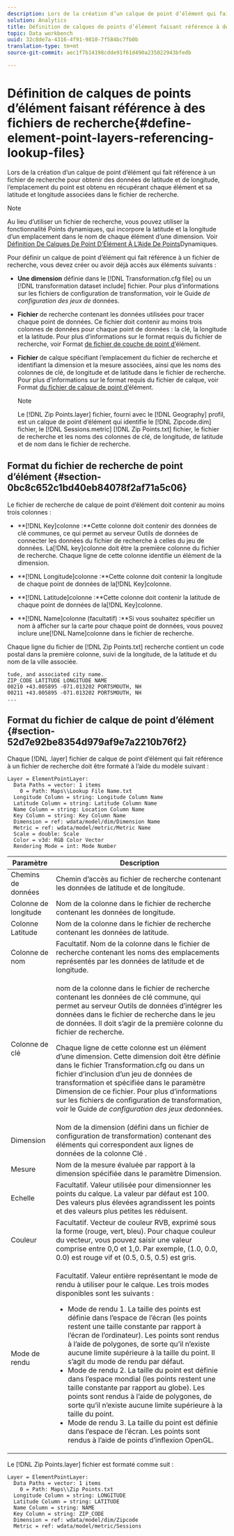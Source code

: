 ```yaml
---
description: Lors de la création d’un calque de point d’élément qui fait référence à un fichier de recherche pour obtenir des données de latitude et de longitude, l’emplacement du point est obtenu en récupérant chaque élément et sa latitude et longitude associées dans le fichier de recherche.
solution: Analytics
title: Définition de calques de points d’élément faisant référence à des fichiers de recherche
topic: Data workbench
uuid: 32c8de7a-4316-4f91-9810-7f584bc7fb0b
translation-type: tm+mt
source-git-commit: aec1f7b14198cdde91f61d490a235022943bfedb

---
```



# Définition de calques de points d’élément faisant référence à des fichiers de recherche{#define-element-point-layers-referencing-lookup-files}

Lors de la création d’un calque de point d’élément qui fait référence à un fichier de recherche pour obtenir des données de latitude et de longitude, l’emplacement du point est obtenu en récupérant chaque élément et sa latitude et longitude associées dans le fichier de recherche.

>[!NOTE]
>
>Au lieu d’utiliser un fichier de recherche, vous pouvez utiliser la fonctionnalité Points dynamiques, qui incorpore la latitude et la longitude d’un emplacement dans le nom de chaque élément d’une dimension. Voir [Définition De Calques De Point D’Élément À L’Aide De Points](../../../../home/c-get-started/c-im-layers/c-elmt-pt-layers/c-elmt-pt-dyn-pts.md#concept-51adc5e1df8a48e7bd7a582967e4c512)Dynamiques.

Pour définir un calque de point d’élément qui fait référence à un fichier de recherche, vous devez créer ou avoir déjà accès aux éléments suivants :

* **Une dimension** définie dans le [!DNL Transformation.cfg file] ou un [!DNL transformation dataset include] fichier. Pour plus d’informations sur les fichiers de configuration de transformation, voir le Guide *de configuration des jeux de* données.

* **Fichier** de recherche contenant les données utilisées pour tracer chaque point de données. Ce fichier doit contenir au moins trois colonnes de données pour chaque point de données : la clé, la longitude et la latitude. Pour plus d’informations sur le format requis du fichier de recherche, voir Format [de fichier de couche de point d’](../../../../home/c-get-started/c-im-layers/c-elmt-pt-layers/c-elp-ref-lkup-files.md#section-52d7e92be8354d979af9e7a2210b76f2)élément.

* **Fichier** de calque spécifiant l’emplacement du fichier de recherche et identifiant la dimension et la mesure associées, ainsi que les noms des colonnes de clé, de longitude et de latitude dans le fichier de recherche. Pour plus d’informations sur le format requis du fichier de calque, voir Format [du fichier de calque de point d’](../../../../home/c-get-started/c-im-layers/c-elmt-pt-layers/c-elp-ref-lkup-files.md#section-52d7e92be8354d979af9e7a2210b76f2)élément.

   >[!NOTE]
   >
   >Le [!DNL Zip Points.layer] fichier, fourni avec le [!DNL Geography] profil, est un calque de point d’élément qui identifie le [!DNL Zipcode.dim] fichier, le [!DNL Sessions.metric] [!DNL Zip Points.txt] fichier, le fichier de recherche et les noms des colonnes de clé, de longitude, de latitude et de nom dans le fichier de recherche.

## Format du fichier de recherche de point d’élément {#section-0bc8c652c1bd40eb84078f2af71a5c06}

Le fichier de recherche de calque de point d’élément doit contenir au moins trois colonnes :

* **[!DNL Key]colonne :**Cette colonne doit contenir des données de clé communes, ce qui permet au serveur Outils de données de connecter les données du fichier de recherche à celles du jeu de données. La[!DNL key]colonne doit être la première colonne du fichier de recherche. Chaque ligne de cette colonne identifie un élément de la dimension.

* **[!DNL Longitude]colonne :**Cette colonne doit contenir la longitude de chaque point de données de la[!DNL Key]colonne.

* **[!DNL Latitude]colonne :**Cette colonne doit contenir la latitude de chaque point de données de la[!DNL Key]colonne.

* **[!DNL Name]colonne (facultatif) :**Si vous souhaitez spécifier un nom à afficher sur la carte pour chaque point de données, vous pouvez inclure une[!DNL Name]colonne dans le fichier de recherche.

Chaque ligne du fichier de [!DNL Zip Points.txt] recherche contient un code postal dans la première colonne, suivi de la longitude, de la latitude et du nom de la ville associée.

```
tude, and associated city name.
ZIP_CODE LATITUDE LONGITUDE NAME
00210 +43.005895 -071.013202 PORTSMOUTH, NH
00211 +43.005895 -071.013202 PORTSMOUTH, NH
...
```

## Format du fichier de calque de point d’élément {#section-52d7e92be8354d979af9e7a2210b76f2}

Chaque [!DNL .layer] fichier de calque de point d’élément qui fait référence à un fichier de recherche doit être formaté à l’aide du modèle suivant :

```
Layer = ElementPointLayer:
  Data Paths = vector: 1 items
    0 = Path: Maps\\Lookup File Name.txt
  Longitude Column = string: Longitude Column Name
  Latitude Column = string: Latitude Column Name
  Name Column = string: Location Column Name
  Key Column = string: Key Column Name
  Dimension = ref: wdata/model/dim/Dimension Name
  Metric = ref: wdata/model/metric/Metric Name
  Scale = double: Scale
  Color = v3d: RGB Color Vector
  Rendering Mode = int: Mode Number
```

<table id="table_7287F8869DD04886BE1477CBB11EB796"> 
 <thead> 
  <tr> 
   <th colname="col1" class="entry"> Paramètre </th> 
   <th colname="col2" class="entry"> Description </th> 
  </tr> 
 </thead>
 <tbody> 
  <tr> 
   <td colname="col1"> Chemins de données </td> 
   <td colname="col2"> Chemin d’accès au fichier de recherche contenant les données de latitude et de longitude. </td> 
  </tr> 
  <tr> 
   <td colname="col1"> Colonne de longitude </td> 
   <td colname="col2"> Nom de la colonne dans le fichier de recherche contenant les données de longitude. </td> 
  </tr> 
  <tr> 
   <td colname="col1"> Colonne Latitude </td> 
   <td colname="col2"> Nom de la colonne dans le fichier de recherche contenant les données de latitude. </td> 
  </tr> 
  <tr> 
   <td colname="col1"> Colonne de nom </td> 
   <td colname="col2"> Facultatif. Nom de la colonne dans le fichier de recherche contenant les noms des emplacements représentés par les données de latitude et de longitude. </td> 
  </tr> 
  <tr> 
   <td colname="col1"> Colonne de clé </td> 
   <td colname="col2"> <p>nom de la colonne dans le fichier de recherche contenant les données de clé commune, qui permet au serveur Outils de données d’intégrer les données dans le fichier de recherche dans le jeu de données. Il doit s’agir de la première colonne du fichier de recherche. </p> <p>Chaque ligne de cette colonne est un élément d’une dimension. Cette dimension doit être définie dans le fichier <span class="filepath"> Transformation.cfg</span> ou dans un fichier d’inclusion <span class="wintitle"> d’un jeu de données de</span> transformation et spécifiée dans le paramètre Dimension de ce fichier. Pour plus d’informations sur les fichiers de configuration de transformation, voir le Guide <i>de configuration des jeux de</i>données. </p> </td> 
  </tr> 
  <tr> 
   <td colname="col1"> Dimension </td> 
   <td colname="col2">Nom de la dimension (défini dans un fichier de configuration de transformation) contenant des éléments qui correspondent aux lignes de données de la colonne <span class="wintitle"> Clé</span> . </td> 
  </tr> 
  <tr> 
   <td colname="col1"> Mesure </td> 
   <td colname="col2"> Nom de la mesure évaluée par rapport à la dimension spécifiée dans le paramètre Dimension. </td> 
  </tr> 
  <tr> 
   <td colname="col1"> Echelle </td> 
   <td colname="col2"> Facultatif. Valeur utilisée pour dimensionner les points du calque. La valeur par défaut est 100. Des valeurs plus élevées agrandissent les points et des valeurs plus petites les réduisent. </td> 
  </tr> 
  <tr> 
   <td colname="col1"> Couleur </td> 
   <td colname="col2"> Facultatif. Vecteur de couleur RVB, exprimé sous la forme (rouge, vert, bleu). Pour chaque couleur du vecteur, vous pouvez saisir une valeur comprise entre 0,0 et 1,0. Par exemple, (1.0, 0.0, 0.0) est rouge vif et (0.5, 0.5, 0.5) est gris. </td> 
  </tr> 
  <tr> 
   <td colname="col1"> Mode de rendu </td> 
   <td colname="col2"> <p>Facultatif. Valeur entière représentant le mode de rendu à utiliser pour le calque. Les trois modes disponibles sont les suivants : 
     <ul id="ul_F15E43B3BFE54CDD8026837027E25819"> 
      <li id="li_5405D939540E4D0FA7828D2623D72C44">Mode de rendu 1. La taille des points est définie dans l’espace de l’écran (les points restent une taille constante par rapport à l’écran de l’ordinateur). Les points sont rendus à l’aide de polygones, de sorte qu’il n’existe aucune limite supérieure à la taille du point. Il s’agit du mode de rendu par défaut. </li> 
      <li id="li_61C5AA926777449E8804C7BCE9E46F9B">Mode de rendu 2. La taille du point est définie dans l’espace mondial (les points restent une taille constante par rapport au globe). Les points sont rendus à l’aide de polygones, de sorte qu’il n’existe aucune limite supérieure à la taille du point. </li> 
      <li id="li_C00527F959354D3BB7422EFFE1FB5135">Mode de rendu 3. La taille du point est définie dans l’espace de l’écran. Les points sont rendus à l’aide de points d’inflexion OpenGL. </li> 
     </ul> </p> </td> 
  </tr> 
 </tbody> 
</table>

Le [!DNL Zip Points.layer] fichier est formaté comme suit :

```
Layer = ElementPointLayer:
  Data Paths = vector: 1 items
    0 = Path: Maps\\Zip Points.txt
  Longitude Column = string: LONGITUDE
  Latitude Column = string: LATITUDE
  Name Column = string: NAME
  Key Column = string: ZIP_CODE
  Dimension = ref: wdata/model/dim/Zipcode
  Metric = ref: wdata/model/metric/Sessions
```

